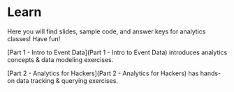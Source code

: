Learn
========

Here you will find slides, sample code, and answer keys for analytics classes!
Have fun!

[Part 1 - Intro to Event Data](Part 1 - Intro to Event Data) introduces analytics concepts & data modeling exercises.

[Part 2 - Analytics for Hackers](Part 2 - Analytics for Hackers) has hands-on data tracking & querying exercises.
